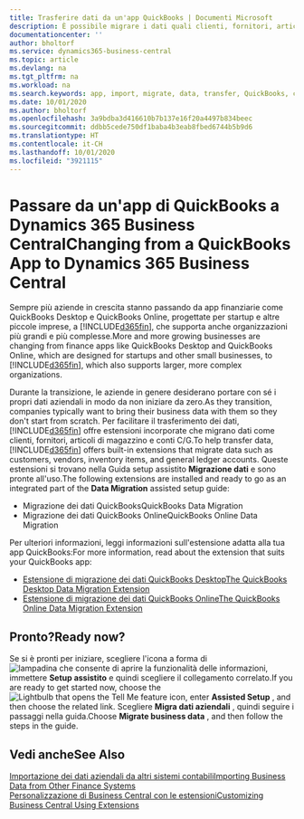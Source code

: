 ```yaml
---
title: Trasferire dati da un'app QuickBooks | Documenti Microsoft
description: È possibile migrare i dati quali clienti, fornitori, articoli in magazzino e conti C/G dalle app di QuickBooks a Business Central.
documentationcenter: ''
author: bholtorf
ms.service: dynamics365-business-central
ms.topic: article
ms.devlang: na
ms.tgt_pltfrm: na
ms.workload: na
ms.search.keywords: app, import, migrate, data, transfer, QuickBooks, customize
ms.date: 10/01/2020
ms.author: bholtorf
ms.openlocfilehash: 3a9bdba3d416610b7b137e16f20a4497b834beec
ms.sourcegitcommit: ddbb5cede750df1baba4b3eab8fbed6744b5b9d6
ms.translationtype: HT
ms.contentlocale: it-CH
ms.lasthandoff: 10/01/2020
ms.locfileid: "3921115"
---
```

# <a name="changing-from-a-quickbooks-app-to-dynamics-365-business-central"></a><span data-ttu-id="42bc8-103">Passare da un'app di QuickBooks a Dynamics 365 Business Central</span><span class="sxs-lookup"><span data-stu-id="42bc8-103">Changing from a QuickBooks App to Dynamics 365 Business Central</span></span>
<span data-ttu-id="42bc8-104">Sempre più aziende in crescita stanno passando da app finanziarie come QuickBooks Desktop e QuickBooks Online, progettate per startup e altre piccole imprese, a [!INCLUDE[d365fin](includes/d365fin_md.md)], che supporta anche organizzazioni più grandi e più complesse.</span><span class="sxs-lookup"><span data-stu-id="42bc8-104">More and more growing businesses are changing from finance apps like QuickBooks Desktop and QuickBooks Online, which are designed for startups and other small businesses, to [!INCLUDE[d365fin](includes/d365fin_md.md)], which also supports larger, more complex organizations.</span></span> 

<span data-ttu-id="42bc8-105">Durante la transizione, le aziende in genere desiderano portare con sé i propri dati aziendali in modo da non iniziare da zero.</span><span class="sxs-lookup"><span data-stu-id="42bc8-105">As they transition, companies typically want to bring their business data with them so they don't start from scratch.</span></span> <span data-ttu-id="42bc8-106">Per facilitare il trasferimento dei dati, [!INCLUDE[d365fin](includes/d365fin_md.md)] offre estensioni incorporate che migrano dati come clienti, fornitori, articoli di magazzino e conti C/G.</span><span class="sxs-lookup"><span data-stu-id="42bc8-106">To help transfer data, [!INCLUDE[d365fin](includes/d365fin_md.md)] offers built-in extensions that migrate data such as customers, vendors, inventory items, and general ledger accounts.</span></span> <span data-ttu-id="42bc8-107">Queste estensioni si trovano nella Guida setup assistito **Migrazione dati** e sono pronte all'uso.</span><span class="sxs-lookup"><span data-stu-id="42bc8-107">The following extensions are installed and ready to go as an integrated part of the **Data Migration** assisted setup guide:</span></span>

* <span data-ttu-id="42bc8-108">Migrazione dei dati QuickBooks</span><span class="sxs-lookup"><span data-stu-id="42bc8-108">QuickBooks Data Migration</span></span> 
* <span data-ttu-id="42bc8-109">Migrazione dei dati QuickBooks Online</span><span class="sxs-lookup"><span data-stu-id="42bc8-109">QuickBooks Online Data Migration</span></span>

<span data-ttu-id="42bc8-110">Per ulteriori informazioni, leggi informazioni sull'estensione adatta alla tua app QuickBooks:</span><span class="sxs-lookup"><span data-stu-id="42bc8-110">For more information, read about the extension that suits your QuickBooks app:</span></span>   

* [<span data-ttu-id="42bc8-111">Estensione di migrazione dei dati QuickBooks Desktop</span><span class="sxs-lookup"><span data-stu-id="42bc8-111">The QuickBooks Desktop Data Migration Extension</span></span>](ui-extensions-quickbooks-data-migration.md)
* [<span data-ttu-id="42bc8-112">Estensione di migrazione dei dati QuickBooks Online</span><span class="sxs-lookup"><span data-stu-id="42bc8-112">The QuickBooks Online Data Migration Extension</span></span>](ui-extensions-quickbooks-online-data-migration.md)

## <a name="ready-now"></a><span data-ttu-id="42bc8-113">Pronto?</span><span class="sxs-lookup"><span data-stu-id="42bc8-113">Ready now?</span></span>
<span data-ttu-id="42bc8-114">Se si è pronti per iniziare, scegliere l'icona a forma di ![lampadina che consente di aprire la funzionalità delle informazioni](media/ui-search/search_small.png "Informazioni sull'operazione che si desidera eseguire"), immettere **Setup assistito** e quindi scegliere il collegamento correlato.</span><span class="sxs-lookup"><span data-stu-id="42bc8-114">If you are ready to get started now, choose the ![Lightbulb that opens the Tell Me feature](media/ui-search/search_small.png "Tell me what you want to do") icon, enter **Assisted Setup** , and then choose the related link.</span></span> <span data-ttu-id="42bc8-115">Scegliere **Migra dati aziendali** , quindi seguire i passaggi nella guida.</span><span class="sxs-lookup"><span data-stu-id="42bc8-115">Choose **Migrate business data** , and then follow the steps in the guide.</span></span>

## <a name="see-also"></a><span data-ttu-id="42bc8-116">Vedi anche</span><span class="sxs-lookup"><span data-stu-id="42bc8-116">See Also</span></span>
[<span data-ttu-id="42bc8-117">Importazione dei dati aziendali da altri sistemi contabili</span><span class="sxs-lookup"><span data-stu-id="42bc8-117">Importing Business Data from Other Finance Systems</span></span>](across-import-data-configuration-packages.md)  
[<span data-ttu-id="42bc8-118">Personalizzazione di Business Central con le estensioni</span><span class="sxs-lookup"><span data-stu-id="42bc8-118">Customizing Business Central Using Extensions</span></span>](ui-extensions.md)   
